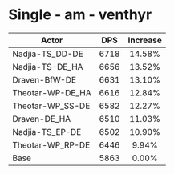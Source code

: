 # Single - am - venthyr
| Actor | DPS | Increase |
|---|:---:|:---:|
|Nadjia-TS_DD-DE|6718|14.58%|
|Nadjia-TS-DE_HA|6656|13.52%|
|Draven-BfW-DE|6631|13.10%|
|Theotar-WP-DE_HA|6616|12.84%|
|Theotar-WP_SS-DE|6582|12.27%|
|Draven-DE_HA|6510|11.03%|
|Nadjia-TS_EP-DE|6502|10.90%|
|Theotar-WP_RP-DE|6446|9.94%|
|Base|5863|0.00%|
